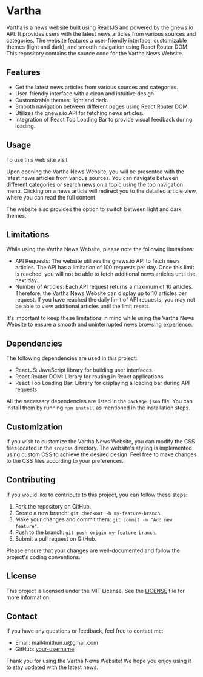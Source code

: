 <h1>Vartha</h1>

<p>Vartha is a news website built using ReactJS and powered by the gnews.io API. It provides users with the latest news articles from various sources and categories. The website features a user-friendly interface, customizable themes (light and dark), and smooth navigation using React Router DOM. This repository contains the source code for the Vartha News Website.</p>

<h2>Features</h2>

<ul>
  <li>Get the latest news articles from various sources and categories.</li>
  <li>User-friendly interface with a clean and intuitive design.</li>
  <li>Customizable themes: light and dark.</li>
  <li>Smooth navigation between different pages using React Router DOM.</li>
  <li>Utilizes the gnews.io API for fetching news articles.</li>
  <li>Integration of React Top Loading Bar to provide visual feedback during loading.</li>
</ul>

<h2>Usage</h2>

<p>To use this web site visit <a href="https://vartha.netlify.app/" ></a></p>

<p>Upon opening the Vartha News Website, you will be presented with the latest news articles from various sources. You can navigate between different categories or search news on a topic using the top navigation menu. Clicking on a news article will redirect you to the detailed article view, where you can read the full content.</p>

<p>The website also provides the option to switch between light and dark themes.</p>

<h2>Limitations</h2>
<p>While using the Vartha News Website, please note the following limitations:</p>
<ul>
  <li>API Requests: The website utilizes the gnews.io API to fetch news articles. The API has a limitation of 100 requests per day. Once this limit is reached, you will not be able to fetch additional news articles until the next day.</li>
  <li>Number of Articles: Each API request returns a maximum of 10 articles. Therefore, the Vartha News Website can display up to 10 articles per request. If you have reached the daily limit of API requests, you may not be able to view additional articles until the limit resets.</li>
</ul>
<p>It's important to keep these limitations in mind while using the Vartha News Website to ensure a smooth and uninterrupted news browsing experience.</p>

<h2>Dependencies</h2>

<p>The following dependencies are used in this project:</p>

<ul>
  <li>ReactJS: JavaScript library for building user interfaces.</li>
  <li>React Router DOM: Library for routing in React applications.</li>
  <li>React Top Loading Bar: Library for displaying a loading bar during API requests.</li>
</ul>

<p>All the necessary dependencies are listed in the <code>package.json</code> file. You can install them by running <code>npm install</code> as mentioned in the installation steps.</p>

<h2>Customization</h2>

<p>If you wish to customize the Vartha News Website, you can modify the CSS files located in the <code>src/css</code> directory. The website's styling is implemented using custom CSS to achieve the desired design. Feel free to make changes to the CSS files according to your preferences.</p>

<h2>Contributing</h2>

<p>If you would like to contribute to this project, you can follow these steps:</p>

<ol>
  <li>Fork the repository on GitHub.</li>
  <li>Create a new branch: <code>git checkout -b my-feature-branch</code>.</li>
  <li>Make your changes and commit them: <code>git commit -m "Add new feature"</code>.</li>
  <li>Push to the branch: <code>git push origin my-feature-branch</code>.</li>
  <li>Submit a pull request on GitHub.</li>
</ol>

<p>Please ensure that your changes are well-documented and follow the project's coding conventions.</p>

<h2>License</h2>

<p>This project is licensed under the MIT License. See the <a href="LICENSE">LICENSE</a> file for more information.</p>

<h2>Contact</h2>

<p>If you have any questions or feedback, feel free to contact me:</p>

<ul>
  <li>Email: mail4mithun.u@gmail.com</li>
  <li>GitHub: <a href="https://github.com/Mithun-750">your-username</a></li>
</ul>

<p>Thank you for using the Vartha News Website! We hope you enjoy using it to stay updated with the latest news.</p>
